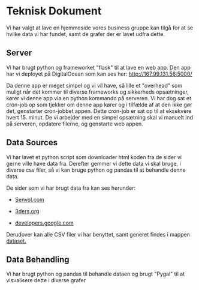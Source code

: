 # Teknisk Dokument

Vi har valgt at lave en hjemmeside vores business gruppe kan tilgå for at se hvilke data vi har fundet, samt de grafer der er lavet udfra dette.

## Server

Vi har brugt python og frameworket "flask" til at lave en web app. Den app har vi deployet på DigitalOcean som kan ses her: http://167.99.131.56:5000/

Da denne app er meget simpel og vi vil have, så lille et "overhead" som muligt når det kommer til diverse frameworks og sikkerheds opsætninger, kører vi denne app via en python kommando på serveren. Vi har dog sat et cron-job op som tjekker om denne app kører og i tilfælde af at den ikke gør det, genstarter cron-jobbet appen. Dette cron-job er sat op til at eksekvere hvert 15. minut.
De vi arbejder med en simpel opsætning skal vi manuelt ind på serveren, opdatere filerne, og genstarte web appen.  

## Data Sources

Vi har lavet et python script som downloader html koden fra de sider vi gerne ville have data fra. Derefter gemmer vi dette data vi skal bruge, i diverse csv filer, så vi kan bruge python og pandas til at behandle denne data.

De sider som vi har brugt data fra kan ses herunder:

* [Senvol.com](http://senvol.com/machine-search/)

* [3ders.org](https://www.3ders.org/pricecompare/3dprinters/)

* [developers.google.com](https://developers.google.com/public-data/docs/canonical/countries_csv)

Derudover kan alle CSV filer vi har benyttet, samt generet findes i mappen [dataset.](https://github.com/BI-Bees/3d-printing/tree/master/dataset)

## Data Behandling

Vi har brugt python og pandas til behandle dataen og brugt "Pygal" til at visualisere dette i diverse grafer
